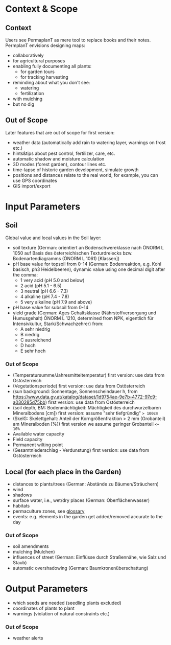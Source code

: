# Context & Scope

## Context

Users see PermaplanT as mere tool to replace books and their notes.
PermplanT envisions designing maps:

- collaboratively
- for agricultural purposes
- enabling fully documenting all plants:
  - for garden tours
  - for tracking harvesting
- reminding about what you don't see:
  - watering
  - fertilization
- with mulching
- but no dig

## Out of Scope

Later features that are out of scope for first version:

- weather data (automatically add rain to watering layer, warnings on frost etc.)
- hints&tips about pest control, fertilizer, care, etc.
- automatic shadow and moisture calculation
- 3D modes (forest garden), contour lines etc.
- time-lapse of historic garden development, simulate growth
- positions and distances relate to the real world, for example, you can use GPS coordinates
- GIS import/export

# Input Parameters

## Soil

Global value and local values in the Soil layer:

- soil texture (German: orientiert an Bodenschwereklasse nach ÖNORM L 1050 auf Basis des österreichischen Texturdreiecks bzw. Bodenartendiagramms (ÖNORM L 1061) [Klassen])
- pH base value for topsoil from 0-14
  (German: Bodenreaktion, e.g. Kohl basisch, ph3 Heidelbeeren), dynamic value using one decimal digit after the comma:
  - 1 very acid (pH 5.0 and below)
  - 2 acid (pH 5.1 - 6.5)
  - 3 neutral (pH 6.6 - 7.3)
  - 4 alkaline (pH 7.4 - 7.8)
  - 5 very alkaline (pH 7.9 and above)
- pH base value for subsoil from 0-14
- yield grade (German: Ages Gehaltsklasse (Nährstoffversorgung und Humusgehalt) ÖNORM L 1210, determined from NPK, eigentlich für Intensivkultur, Stark/Schwachzehrer)
  from:
  - A sehr niedrig
  - B niedrig
  - C ausreichend
  - D hoch
  - E sehr hoch

### Out of Scope

- (Temperatursumme/Jahresmitteltemperatur)
  first version: use data from Ostösterreich
- (Vegetationsperiode)
  first version: use data from Ostösterreich
- (sun background: Sonnentage, Sonnenscheindauer h, from https://www.data.gv.at/katalog/dataset/1d9754ae-9e7b-4772-97c9-a030285d75bb)
  first version: use data from Ostösterreich
- (soil depth, BM: Bodenmächtigkeit: Mächtigkeit des durchwurzelbaren Mineralbodens [cm])
  first version: assume "sehr tiefgründig" `> 100cm`
- (SkelG: Skelettgehalt: Anteil der Korngrößenfraktion > 2 mm (Grobanteil) am Mineralboden [%])
  first version we assume geringer Grobanteil `<= 10%`
- Available water capacity
- Field capacity
- Permanent wilting point
- (Gesamtniederschlag - Verdunstung)
  first version: use data from Ostösterreich

## Local (for each place in the Garden)

- distances to plants/trees (German: Abstände zu Bäumen/Sträuchern)
- wind
- shadows
- surface water, i.e., wet/dry places (German: Oberflächenwasser)
- habitats
- permaculture zones, see [glossary](glossary.md)
- events: e.g. elements in the garden get added/removed accurate to the day

### Out of Scope

- soil amendments
- mulching (Mulchen)
- influences of street (German: Einflüsse durch Straßennähe, wie Salz und Staub)
- automatic overshadowing (German: Baumkronenüberschattung)

# Output Parameters

- which seeds are needed (seedling plants excluded)
- coordinates of plants to plant
- warnings (violation of natural constraints etc.)

### Out of Scope

- weather alerts
